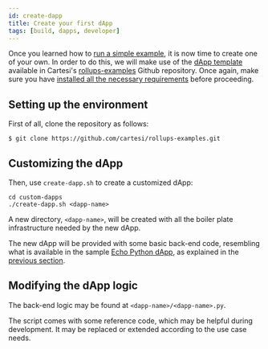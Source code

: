 ```yaml
---
id: create-dapp
title: Create your first dApp
tags: [build, dapps, developer]
---
```


Once you learned how to [run a simple example](./run-dapp.md), it is now time to create one of your own. In order to do this, we will make use of the [dApp template](https://github.com/cartesi/rollups-examples/blob/main/custom-dapps/README.md) available in Cartesi's [rollups-examples](https://github.com/cartesi/rollups-examples) Github repository. Once again, make sure you have [installed all the necessary requirements](./requirements.md) before proceeding.

## Setting up the environment

First of all, clone the repository as follows:

```shell
$ git clone https://github.com/cartesi/rollups-examples.git
```

## Customizing the dApp

Then, use `create-dapp.sh` to create a customized dApp:

```shell
cd custom-dapps
./create-dapp.sh <dapp-name>
```

A new directory, `<dapp-name>`, will be created with all the boiler plate infrastructure needed by the new dApp.

The new dApp will be provided with some basic back-end code, resembling what is available in the sample [Echo Python dApp](https://github.com/cartesi/rollups-examples/tree/main/echo-python), as explained in the [previous section](./run-dapp.md).

## Modifying the dApp logic

The back-end logic may be found at `<dapp-name>/<dapp-name>.py`.

The script comes with some reference code, which may be helpful during development.
It may be replaced or extended according to the use case needs.
